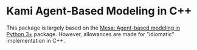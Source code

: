 # Kami Agent-Based Modeling in C++

This package is largely based on the [Mesa: Agent-based modeling
in Python 3+](https://mesa.readthedocs.io/en/master/)
package.  However, allowances are made for "idiomatic" implementation
in C++.
